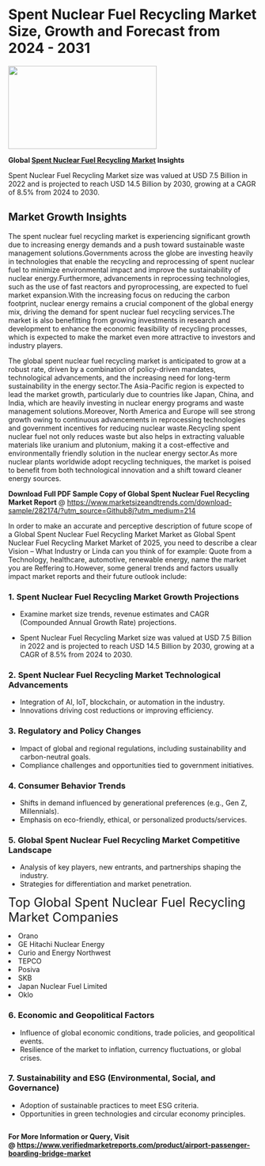 <H1>Spent Nuclear Fuel Recycling Market Size, Growth and Forecast from 2024 - 2031</H1><img class="aligncenter size-medium wp-image-584254" src="https://thirdeyenews.in/wp-content/uploads/2024/09/Global-Market-Research-300x168.jpeg" alt="" width="300" height="168" /><p><strong>Global&nbsp;<a href="https://www.marketsizeandtrends.com/download-sample/282174/?utm_source=Github8j?utm_medium=214">Spent Nuclear Fuel Recycling Market</a> Insights</strong></p><p>Spent Nuclear Fuel Recycling Market size was valued at USD 7.5 Billion in 2022 and is projected to reach USD 14.5 Billion by 2030, growing at a CAGR of 8.5% from 2024 to 2030.</p><p><h2>Market Growth Insights</h2> <p>The spent nuclear fuel recycling market is experiencing significant growth due to increasing energy demands and a push toward sustainable waste management solutions.Governments across the globe are investing heavily in technologies that enable the recycling and reprocessing of spent nuclear fuel to minimize environmental impact and improve the sustainability of nuclear energy.Furthermore, advancements in reprocessing technologies, such as the use of fast reactors and pyroprocessing, are expected to fuel market expansion.With the increasing focus on reducing the carbon footprint, nuclear energy remains a crucial component of the global energy mix, driving the demand for spent nuclear fuel recycling services.The market is also benefitting from growing investments in research and development to enhance the economic feasibility of recycling processes, which is expected to make the market even more attractive to investors and industry players.</p> <p>The global spent nuclear fuel recycling market is anticipated to grow at a robust rate, driven by a combination of policy-driven mandates, technological advancements, and the increasing need for long-term sustainability in the energy sector.The Asia-Pacific region is expected to lead the market growth, particularly due to countries like Japan, China, and India, which are heavily investing in nuclear energy programs and waste management solutions.Moreover, North America and Europe will see strong growth owing to continuous advancements in reprocessing technologies and government incentives for reducing nuclear waste.Recycling spent nuclear fuel not only reduces waste but also helps in extracting valuable materials like uranium and plutonium, making it a cost-effective and environmentally friendly solution in the nuclear energy sector.As more nuclear plants worldwide adopt recycling techniques, the market is poised to benefit from both technological innovation and a shift toward cleaner energy sources.</p> <p><span class=""><strong>Download Full PDF Sample Copy of Global Spent Nuclear Fuel Recycling Market Report</strong> @ <a href="https://www.marketsizeandtrends.com/download-sample/282174/?utm_source=Github8j?utm_medium=214" target="_blank">https://www.marketsizeandtrends.com/download-sample/282174/?utm_source=Github8j?utm_medium=214</a></span></p><p>In order to make an accurate and perceptive description of future scope of a Global&nbsp;Spent Nuclear Fuel Recycling Market Market as Global&nbsp;Spent Nuclear Fuel Recycling Market Market of 2025, you need to describe a clear Vision &ndash; What Industry or Linda can you think of for example: Quote from a Technology, healthcare, automotive, renewable energy, name the market you are Reffering to.However, some general trends and factors usually impact market reports and their future outlook include:</p><h3>1.&nbsp;<strong>Spent Nuclear Fuel Recycling Market Growth Projections</strong></h3><ul><li>Examine market size trends, revenue estimates and CAGR (Compounded Annual Growth Rate) projections.</li><li><p>Spent Nuclear Fuel Recycling Market size was valued at USD 7.5 Billion in 2022 and is projected to reach USD 14.5 Billion by 2030, growing at a CAGR of 8.5% from 2024 to 2030.</p></li></ul><h3>2.&nbsp;<strong>Spent Nuclear Fuel Recycling Market Technological Advancements</strong></h3><ul><li>Integration of AI, IoT, blockchain, or automation in the industry.</li><li>Innovations driving cost reductions or improving efficiency.</li></ul><h3>3.&nbsp;<strong>Regulatory and Policy Changes</strong></h3><ul><li>Impact of global and regional regulations, including sustainability and carbon-neutral goals.</li><li>Compliance challenges and opportunities tied to government initiatives.</li></ul><h3>4.&nbsp;<strong>Consumer Behavior Trends</strong></h3><ul><li>Shifts in demand influenced by generational preferences (e.g., Gen Z, Millennials).</li><li>Emphasis on eco-friendly, ethical, or personalized products/services.</li></ul><h3>5.&nbsp;<strong>Global Spent Nuclear Fuel Recycling Market Competitive Landscape</strong></h3><ul><li>Analysis of key players, new entrants, and partnerships shaping the industry.</li><li>Strategies for differentiation and market penetration.</li></ul><p data-pm-slice="1 1 []"><span style="color: inherit; font-family: inherit; font-size: 25px;">Top Global Spent Nuclear Fuel Recycling Market Companies</span></p><div class="" data-test-id=""><p><li>Orano</li><li> GE Hitachi Nuclear Energy</li><li> Curio and Energy Northwest</li><li> TEPCO</li><li> Posiva</li><li> SKB</li><li> Japan Nuclear Fuel Limited</li><li> Oklo</li></p></div><h3>6.&nbsp;<strong>Economic and Geopolitical Factors</strong></h3><ul><li>Influence of global economic conditions, trade policies, and geopolitical events.</li><li>Resilience of the market to inflation, currency fluctuations, or global crises.</li></ul><h3>7.&nbsp;<strong>Sustainability and ESG (Environmental, Social, and Governance)</strong></h3><ul><li>Adoption of sustainable practices to meet ESG criteria.</li><li>Opportunities in green technologies and circular economy principles.</li></ul><h2><strong style="font-size: 14px;">For More Information or Query, Visit @&nbsp;</strong><a style="background-color: #ffffff; font-size: 14px;" href="https://www.marketsizeandtrends.com/report/spent-nuclear-fuel-recycling-market/" target="_blank">https://www.verifiedmarketreports.com/product/airport-passenger-boarding-bridge-market</a></h2>